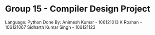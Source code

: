 # Group 15 - Compiler Design Project
Language: Python
Done By:
Animesh Kumar - 106121013
K Roshan - 106121067
Sidharth Kumar Singh - 106121123
